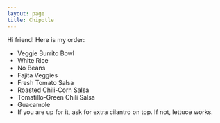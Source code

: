 ```yaml
---
layout: page
title: Chipotle
---
```


Hi friend! Here is my order:

- Veggie Burrito Bowl
- White Rice
- No Beans
- Fajita Veggies
- Fresh Tomato Salsa
- Roasted Chili-Corn Salsa 
- Tomatillo-Green Chili Salsa
- Guacamole
- If you are up for it, ask for extra cilantro on top. If not, lettuce works.